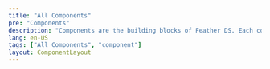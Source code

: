 ```yaml
---
title: "All Components"
pre: "Components"
description: "Components are the building blocks of Feather DS. Each component is designed to address a specific UI need."
lang: en-US
tags: ["All Components", "component"]
layout: ComponentLayout
---
```


<AllComponents />
